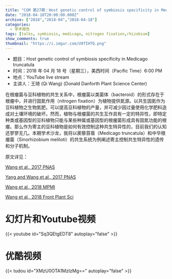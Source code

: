 ```yaml
---
title: "CGM 第27期：Host genetic control of symbiosis specificity in Medicago truncatula"
date: "2018-04-18T20:00:00.000Z"
archive: ["2018","2018-04","2018-04-18"]
categories:
  - 学术报告
tags: [talks, symbiosis, medicago, nitrogen fixation,rhizobium]
show_comments: true
thumbnail: "https://i.imgur.com/U9fIHTQ.png"
---
```


- 题目：Host genetic control of symbiosis specificity in Medicago truncatula
- 时间：2018 年 04 月 18 号（星期三），美西时间（Pacific Time）6:00 PM
- 地点：YouTube live stream 
- 主讲人：王琦 (Qi Wang) (Donald Danforth Plant Science Center)

在根瘤菌与豆科植物的共生关系中，根瘤菌以类菌体（bacteroid）的形式存在于根瘤中，并进行固氮作用（nitrogen fixation）为植物提供氮源。以共生固氮作为豆科植物之生物氮肥，可以提高豆科植物的产量，并可减少因过量使用化学肥料造成对土壤环境的破坏。然而，植物与根瘤菌的共生互作具有一定的特异性，即特定种类或基因型的豆科植物只能与某些种属或基因型的根瘤菌形成具有固氮功能的根瘤。那么作为寄主的豆科植物是如何有效控制这种共生特异性的，目前我们的认知还寥寥无几。本期学术沙龙，我将以蒺藜苜蓿（Medicago truncatula）和中华根瘤菌（Sinorhizobium meliloti）的共生系统为例阐述寄主控制共生特异性的遗传和分子机制。

原文详见：

[Wang et al., 2017 PNAS](http://www.pnas.org/content/114/26/6854)

[Yang and Wang et al., 2017 PNAS](http://www.pnas.org/content/114/26/6848)

[Wang et al., 2018 MPMI](https://apsjournals.apsnet.org/doi/abs/10.1094/MPMI-08-17-0207-R)

[Wang et al., 2018 Front Plant Sci](https://www.frontiersin.org/articles/10.3389/fpls.2018.00313/full)

# 幻灯片和Youtube视频

{{< youtube id="Sq3QEtgEDT8" autoplay="false" >}}


# 优酷视频

{{< tudou id="XMzU0OTA1MzIzMg==" autoplay="false" >}}


